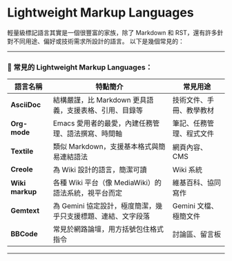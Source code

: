# Lightweight Markup Languages

輕量級標記語言其實是一個很豐富的家族，除了 Markdown 和 RST，還有許多針對不同用途、偏好或技術需求所設計的語言。
以下是幾個常見的：

---

### 🧾 常見的 Lightweight Markup Languages：


| 語言名稱      | 特點簡介                                                    | 常見用途                       |
|---------------|----------------------------------------------------------|--------------------------------|
| **AsciiDoc**  | 結構嚴謹，比 Markdown 更具語義，支援表格、引用、目錄等           | 技術文件、手冊、教學教材       |
| **Org-mode**  | Emacs 愛用者的最愛，內建任務管理、語法撰寫、時間軸               | 筆記、任務管理、程式文件       |
| **Textile**   | 類似 Markdown，支援基本格式與簡易連結語法                      | 網頁內容、CMS                 |
| **Creole**    | 為 Wiki 設計的語言，簡潔可讀                                 | Wiki 系統                     |
| **Wiki markup** | 各種 Wiki 平台（像 MediaWiki）的語法系統，視平台而定          | 維基百科、協同寫作             |
| **Gemtext**   | 為 Gemini 協定設計，極度簡潔，幾乎只支援標題、連結、文字段落       | Gemini 文檔、極簡文件         |
| **BBCode**    | 常見於網路論壇，用方括號包住格式指令                            | 討論區、留言板                 |


---

